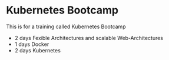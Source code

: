 # Kubernetes Bootcamp
This is for a training called Kubernetes Bootcamp

* 2 days Fexible Architectures and scalable Web-Architectures
* 1 days Docker
* 2 days Kubernetes
